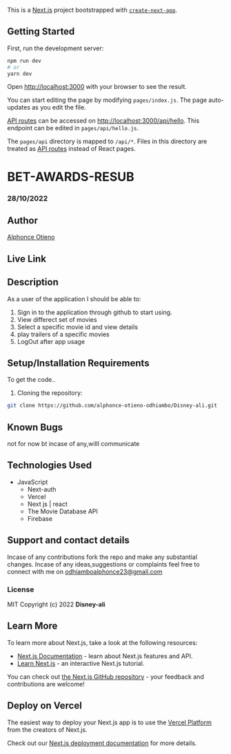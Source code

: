 This is a [Next.js](https://nextjs.org/) project bootstrapped with [`create-next-app`](https://github.com/vercel/next.js/tree/canary/packages/create-next-app).

## Getting Started

First, run the development server:

```bash
npm run dev
# or
yarn dev
```

Open [http://localhost:3000](http://localhost:3000) with your browser to see the result.

You can start editing the page by modifying `pages/index.js`. The page auto-updates as you edit the file.

[API routes](https://nextjs.org/docs/api-routes/introduction) can be accessed on [http://localhost:3000/api/hello](http://localhost:3000/api/hello). This endpoint can be edited in `pages/api/hello.js`.

The `pages/api` directory is mapped to `/api/*`. Files in this directory are treated as [API routes](https://nextjs.org/docs/api-routes/introduction) instead of React pages.


# BET-AWARDS-RESUB
### 28/10/2022
## Author
[Alphonce Otieno](https://github.com/alphonce-otieno-odhiambo)

## Live Link
<!-- https://instaali.herokuapp.com// -->

## Description
As a user of the application I should be able to:
1. Sign in to the application through github to start using.
2. View differect set of movies
3. Select a specific movie id and view details
4. play trailers of a specific movies
5. LogOut after app usage

## Setup/Installation Requirements
To get the code..
1. Cloning the repository:
  ```bash
  git clone https://github.com/alphonce-otieno-odhiambo/Disney-ali.git
  ```

## Known Bugs
not for now bt incase of any,willl communicate
## Technologies Used
 * JavaScript
    * Next-auth
    * Vercel
    * Next js | react
    * The Movie Database API
    * Firebase

## Support and contact details
Incase of any contributions fork the repo and make any substantial changes.
Incase of any ideas,suggestions or complaints feel free to connect with me on odhiamboalphonce23@gmail.com

### License
MIT
Copyright (c) 2022 **Disney-ali**
## Learn More

To learn more about Next.js, take a look at the following resources:

- [Next.js Documentation](https://nextjs.org/docs) - learn about Next.js features and API.
- [Learn Next.js](https://nextjs.org/learn) - an interactive Next.js tutorial.

You can check out [the Next.js GitHub repository](https://github.com/vercel/next.js/) - your feedback and contributions are welcome!

## Deploy on Vercel

The easiest way to deploy your Next.js app is to use the [Vercel Platform](https://vercel.com/new?utm_medium=default-template&filter=next.js&utm_source=create-next-app&utm_campaign=create-next-app-readme) from the creators of Next.js.

Check out our [Next.js deployment documentation](https://nextjs.org/docs/deployment) for more details.
